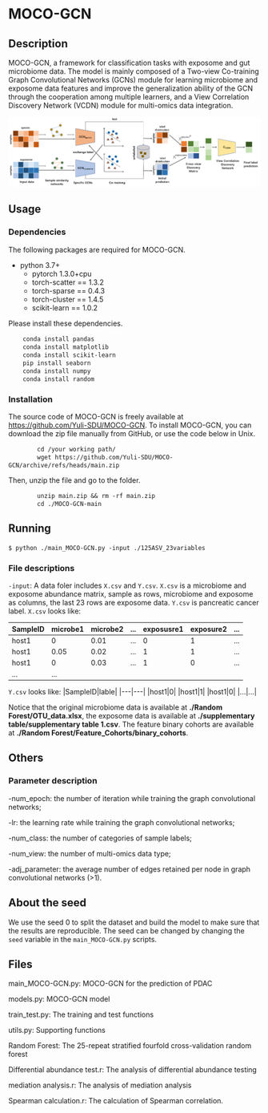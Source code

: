 # MOCO-GCN


## Description

MOCO-GCN, a framework for classification tasks with exposome and gut microbiome data. The model is mainly composed of a Two-view Co-training Graph Convolutional Networks (GCNs) module for learning microbiome and exposome data features and improve the generalization ability of the GCN through the cooperation among multiple learners, and a View Correlation Discovery Network (VCDN) module for multi-omics data integration.

![](/MOCO-GCN.png)

## Usage


### Dependencies

The following packages are required for MOCO-GCN.

 - python 3.7+
 	- pytorch 1.3.0+cpu
 	- torch-scatter == 1.3.2
 	- torch-sparse == 0.4.3
 	- torch-cluster  == 1.4.5
 	- scikit-learn == 1.0.2     
        
 Please install these dependencies.
 
        conda install pandas
        conda install matplotlib
        conda install scikit-learn
        pip install seaborn
        conda install numpy
        conda install random
   
   
   
 ### Installation
 
The source code of MOCO-GCN is freely available at https://github.com/Yuli-SDU/MOCO-GCN. To install MOCO-GCN, you can download the zip file manually from GitHub, or use the code below in Unix.
   	 
	        cd /your working path/ 
	        wget https://github.com/Yuli-SDU/MOCO-GCN/archive/refs/heads/main.zip


Then, unzip the file and go to the folder.

	        unzip main.zip && rm -rf main.zip
	        cd ./MOCO-GCN-main
		
		
## Running
      
      
```
$ python ./main_MOCO-GCN.py -input ./125ASV_23variables
```


### File descriptions

`-input`: A data foler includes `X.csv` and `Y.csv`. `X.csv` is a microbiome and exposome abundance matrix, sample as rows, microbiome and exposome as columns, the last 23 rows are exposome data. `Y.csv` is pancreatic cancer label. `X.csv` looks like:

|SampleID|microbe1|microbe2|...|exposusre1|exposure2|...|
|---|---|---|---|---|---|---|
|host1|0|0.01|...|0|1|...|
|host1|0.05|0.02|...|1|1|...|
|host1|0|0.03|...|1|0|...|
|...|...|

`Y.csv` looks like:
|SampleID|lable|
|---|---|
|host1|0|
|host1|1|
|host1|0|
|...|...|

Notice that the original microbiome data is available at **./Random Forest/OTU_data.xlsx**, the exposome data is available at **./supplementary table/supplementary table 1.csv**. The feature binary cohorts are available at **./Random Forest/Feature_Cohorts/binary_cohorts**.



## Others

### Parameter description

-num_epoch: the number of iteration while training the graph convolutional networks;

-lr: the learning rate while training the graph convolutional networks;

-num_class: the number of categories of sample labels;

-num_view: the number of multi-omics data type;

-adj_parameter: the average number of edges retained per node in graph convolutional networks (>1).



## About the seed

We use the seed 0 to split the dataset and build the model to make sure that the results are reproducible. The seed can be changed by changing the `seed` variable in the `main_MOCO-GCN.py` scripts.



## Files

main_MOCO-GCN.py: MOCO-GCN for the prediction of PDAC

models.py: MOCO-GCN model

train_test.py: The training and test functions

utils.py: Supporting functions

Random Forest:  The 25-repeat stratified fourfold cross-validation random forest

Differential abundance test.r: The analysis of differential abundance testing

mediation analysis.r: The analysis of mediation analysis

Spearman calculation.r: The calculation of Spearman correlation.


